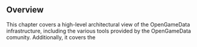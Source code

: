 ## Overview

This chapter covers a high-level architectural view of the OpenGameData infrastructure, including the various tools provided by the OpenGameData comunity.
Additionally, it covers the 